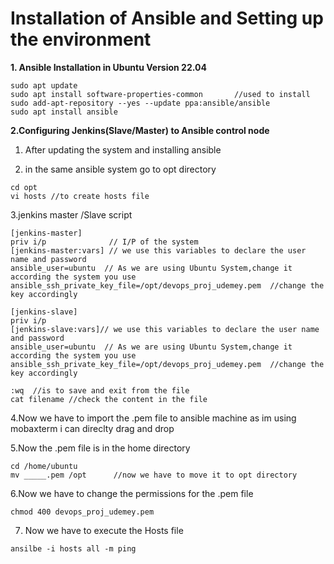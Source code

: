 # Installation of Ansible and Setting up the environment

**1. Ansible Installation in Ubuntu Version 22.04**
```
sudo apt update
sudo apt install software-properties-common       //used to install
sudo add-apt-repository --yes --update ppa:ansible/ansible
sudo apt install ansible
```
**2.Configuring Jenkins(Slave/Master) to Ansible control node**

1. After updating the system and installing ansible
   
2. in the same  ansible system go to opt directory
```
cd opt
vi hosts //to create hosts file
```
3.jenkins master /Slave script
```
[jenkins-master]
priv i/p              // I/P of the system
[jenkins-master:vars] // we use this variables to declare the user name and password
ansible_user=ubuntu  // As we are using Ubuntu System,change it according the system you use
ansible_ssh_private_key_file=/opt/devops_proj_udemey.pem  //change the key accordingly

[jenkins-slave]
priv i/p
[jenkins-slave:vars]// we use this variables to declare the user name and password
ansible_user=ubuntu  // As we are using Ubuntu System,change it according the system you use
ansible_ssh_private_key_file=/opt/devops_proj_udemey.pem  //change the key accordingly

:wq  //is to save and exit from the file
cat filename //check the content in the file
```

4.Now we have to import the .pem file to ansible machine as im using mobaxterm i can direclty drag and drop

5.Now the .pem file is in the home directory 
```
cd /home/ubuntu
mv _____.pem /opt      //now we have to move it to opt directory
```

6.Now we have to change the permissions for the .pem file
```
chmod 400 devops_proj_udemey.pem
```

7. Now we have to execute the Hosts file
```
ansilbe -i hosts all -m ping

```

